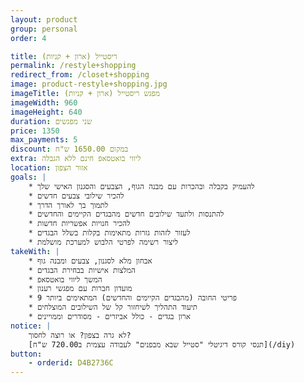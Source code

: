 ```yaml
---
layout: product
group: personal
order: 4

title: ריסטייל (ארון + קניות)
permalink: /restyle+shopping
redirect_from: /closet+shopping
image: product-restyle+shopping.jpg
imageTitle: מפגש ריסטייל (ארון + קניות)
imageWidth: 960
imageHeight: 640
duration: שני מפגשים
price: 1350
max_payments: 5
discount: במקום 1650.00 ש"ח
extra: ליווי בואטסאפ חינם ללא הגבלה
location: אזור הצפון
goals: |
    * להעמיק בקבלה ובהכרות עם מבנה הגוף, הצבעים והסגנון האישי שלך
    * להכיר שילובי צבעים חדשים
    * לתמוך בך לאורך הדרך
    * להתנסות ולתעד שילובים חדשים מהבגדים הקיימים והחדשים
    * להכיר חנויות אפשריות חדשות
    * לעזור לזהות גזרות מתאימות בקלות בשלל הבגדים
    * ליצור רשימה לפרטי הלבוש למערכת מושלמת
takeWith: |
    * אבחון מלא לסגנון, צבעים ומבנה גוף
    * המלצות אישיות בבחירת הבגדים
    * המשך ליווי בואטסאפ
    * מועדון חברות עם מפגשי רענון
    * 9 פריטי החובה (מהבגדים הקיימים והחדשים) המתאימים ביותר
    * תיעוד התהליך לשיחזור קל של השילובים המוצלחים
    * ארון בגדים - כולל אביזרים - מסודרים וממויינים
notice: |
    לא גרה בצפון? או רוצה לחסוך?
    [תנסי קורס דיגיטלי "סטייל שבא מבפנים" לעבודה עצמית ב720.00 ש"ח](/diy)
button:
    - orderid: D4B2736C
---
```

